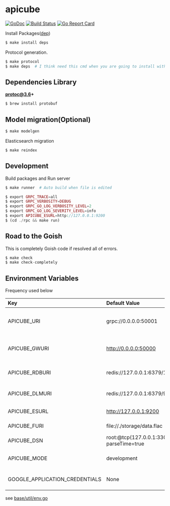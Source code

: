 apicube
========

[![GoDoc](https://godoc.org/github.com/ikeikeikeike/apicube?status.svg)](https://godoc.org/github.com/ikeikeikeike/apicube)
[![Build Status](https://api.travis-ci.org/ikeikeikeike/apicube.svg?branch=master)](https://travis-ci.org/ikeikeikeike/apicube)
[![Go Report Card](https://goreportcard.com/badge/github.com/ikeikeikeike/apicube)](https://goreportcard.com/report/github.com/ikeikeikeike/apicube)


Install Packages([dep](https://github.com/golang/dep))

```php
$ make install deps
```

Protocol generation.

```php
$ make protocol
$ make deps  # I think need this cmd when you are going to install with beginning after "make protocol"
```

## Dependencies Library


**protoc@3.6+**

 ```php
$ brew install protobuf
```

## Model migration(Optional)

```php
$ make modelgen
```

Elasticsearch migration

```php
$ make reindex
```

## Development

Build packages and Run server

```php
$ make runner  # Auto build when file is edited

$ export GRPC_TRACE=all
$ export GRPC_VERBOSITY=DEBUG
$ export GRPC_GO_LOG_VERBOSITY_LEVEL=2
$ export GRPC_GO_LOG_SEVERITY_LEVEL=info
$ export APICUBE_ESURL=http://127.0.0.1:9200
$ (cd ./rpc && make run)
```

## Road to the Goish

This is completely Goish code if resolved all of errors.

```php
$ make check
$ make check-completely
```

## Environment Variables

Frequency used below

| Key | Default Value | Description |
|:-----------|:------------|:------------|
| APICUBE_URI | grpc://0.0.0.0:50001 | APICube server: this var is set grpc server's host and port, which means the same as FQDN |
| APICUBE_GWURI | http://0.0.0.0:50000 | APICube server: this var is set grpc gateway server's host and port, which means the same as FQDN |
| APICUBE_RDBURI | redis://127.0.0.1:6379/10 | Redis: this var is set server host and port with db number, that's like DSN |
| APICUBE_DLMURI | redis://127.0.0.1:6379/9 | Redis: DLMURI is set distributed lock server host and port with db number, that's like DSN |
| APICUBE_ESURL | http://127.0.0.1:9200 | Elasticsearch: this means is the same as APICUBE_URI |
| APICUBE_FURI | file://./storage/data.flac | Storage folder: this var is set s3 or file uri |
| APICUBE_DSN | root:@tcp(127.0.0.1:3306)/apicube?parseTime=true | MySQL: Data source name |
| APICUBE_MODE | development | Defines project environment mode: development,staging,production |
| GOOGLE_APPLICATION_CREDENTIALS | None | Google API Credentials Json e.g. apicube-fca6752be359.json |

see [base/util/env.go](base/util/env.go)

